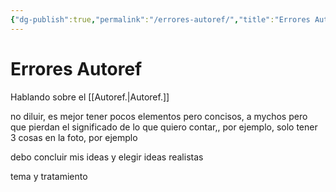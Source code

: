 ```yaml
---
{"dg-publish":true,"permalink":"/errores-autoref/","title":"Errores Autoref","tags":["Idea,"],"noteIcon":"","created":"2023-05-25T11:42:48.000-05:00","updated":"2023-05-25T09:19:16.000-05:00"}
---
```



# Errores Autoref

Hablando sobre el [[Autoref.\|Autoref.]]

no diluir, es mejor tener pocos elementos pero concisos, a mychos pero que pierdan el significado de lo que quiero contar,, por ejemplo, solo tener 3 cosas en la foto, por ejemplo

debo concluir mis ideas y elegir ideas realistas

tema y tratamiento

